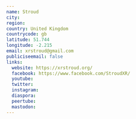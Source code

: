 ```yaml
---
name: Stroud
city:
region:
country: United Kingdom
countrycode: gb
latitude: 51.744
longitude: -2.215
email: xrstroud@gmail.com
publiciseemail: false
links:
  website: https://xrstroud.org/
  facebook: https://www.facebook.com/StroudXR/
  youtube:
  twitter:
  instagram:
  diaspora:
  peertube:
  mastodon:
---
```

